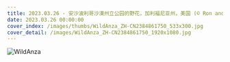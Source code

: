 ```yaml
---
title: 2023.03.26 - 安沙波利哥沙漠州立公园的野花，加利福尼亚州，美国 (© Ron and Patty Thomas/Getty Images)
date: 2023.03.26 00:00:00
cover_index: /images/thumbs/WildAnza_ZH-CN2384861750_533x300.jpg
cover_detail: /images/WildAnza_ZH-CN2384861750_1920x1080.jpg
---
```


![WildAnza](/images/WildAnza_ZH-CN2384861750_1920x1080.jpg)
